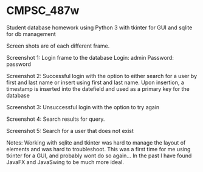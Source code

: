 # CMPSC_487w

Student database homework using Python 3 with tkinter for GUI and sqlite for db management

Screen shots are of each different frame.

Screenshot 1: Login frame to the database
  Login: admin
  Password: password

Screenshot 2: Successful login with the option to either search for a user by first and last name or insert using first and last name. Upon insertion,
a timestamp is inserted into the datefield and used as a primary key for the database

Screenshot 3: Unsuccessful login with the option to try again

Screenshot 4: Search results for query.

Screenshot 5: Search for a user that does not exist

Notes: Working with sqlite and tkinter was hard to manage the layout of elements and was hard to troubleshoot. This was a first time for me using
tkinter for a GUI, and probably wont do so again... In the past I have found JavaFX and JavaSwing to be much more ideal. 
